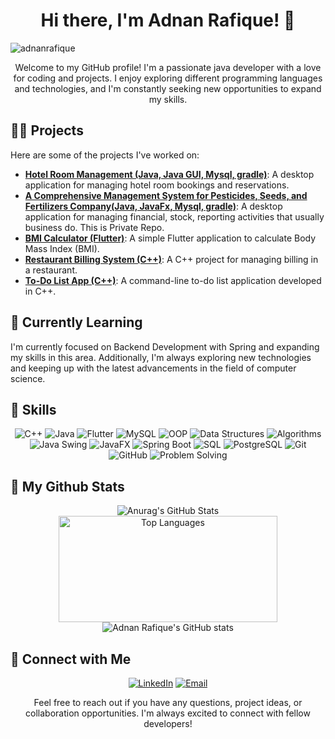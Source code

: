 <h1 align="center">Hi there, I'm Adnan Rafique! 👋</h1>

<p align="left"> 
  <img src="https://komarev.com/ghpvc/?username=AdnanArch&label=Profile%20views&color=0e75b6&style=flat" alt="adnanrafique" /> 
</p>

<p align="center">
  Welcome to my GitHub profile! I'm a passionate java developer with a love for coding and projects. I enjoy exploring different programming languages and technologies, and I'm constantly seeking new opportunities to expand my skills.
</p>

## 🧑‍💻 Projects

Here are some of the projects I've worked on:

- [**Hotel Room Management (Java, Java GUI, Mysql, gradle)**](https://github.com/AdnanArch/HotelManagmentSystem): A desktop application for managing hotel room bookings and reservations.
- [**A Comprehensive Management System for Pesticides, Seeds, and Fertilizers Company(Java, JavaFx, Mysql, gradle)**](https://github.com/AdnanArch/): A desktop application for managing financial, stock, reporting activities that usually business do. This is Private Repo.
- [**BMI Calculator (Flutter)**](https://github.com/AdnanArch/BMICalulator-App): A simple Flutter application to calculate Body Mass Index (BMI).
- [**Restaurant Billing System (C++)**](https://github.com/AdnanArch/Resturant-Billing): A C++ project for managing billing in a restaurant.
- [**To-Do List App (C++)**](https://github.com/AdnanArch/TODO-List): A command-line to-do list application developed in C++.

## 🌱 Currently Learning

I'm currently focused on Backend Development with Spring and expanding my skills in this area. Additionally, I'm always exploring new technologies and keeping up with the latest advancements in the field of computer science.

## 💼 Skills

<p align="center">
  <img src="https://img.shields.io/badge/C++-blue?style=flat-square&logo=c%2B%2B" alt="C++">
  <img src="https://img.shields.io/badge/Java-orange?style=flat-square&logo=java" alt="Java">
  <img src="https://img.shields.io/badge/Flutter-blue?style=flat-square&logo=flutter" alt="Flutter">
  <img src="https://img.shields.io/badge/MySQL-blue?style=flat-square&logo=mysql" alt="MySQL">
  <img src="https://img.shields.io/badge/OOP-blueviolet?style=flat-square" alt="OOP">
  <img src="https://img.shields.io/badge/Data%20Structures-green?style=flat-square" alt="Data Structures">
  <img src="https://img.shields.io/badge/Algorithms-red?style=flat-square" alt="Algorithms">
  <img src="https://img.shields.io/badge/Java%20Swing-blue?style=flat-square&logo=java" alt="Java Swing">
  <img src="https://img.shields.io/badge/JavaFX-green?style=flat-square&logo=java" alt="JavaFX">
  <img src="https://img.shields.io/badge/Spring%20Boot-blue?style=flat-square&logo=spring" alt="Spring Boot">
  <img src="https://img.shields.io/badge/SQL-blue?style=flat-square" alt="SQL">
  <img src="https://img.shields.io/badge/PostgreSQL-blue?style=flat-square&logo=postgresql" alt="PostgreSQL">
  <img src="https://img.shields.io/badge/Git-black?style=flat-square&logo=git" alt="Git">
  <img src="https://img.shields.io/badge/GitHub-black?style=flat-square&logo=github" alt="GitHub">
  <img src="https://img.shields.io/badge/Problem%20Solving-blueviolet?style=flat-square" alt="Problem Solving">
</p>

## 💼 My Github Stats

<div align="center">
  <img src="https://github-readme-stats.vercel.app/api?username=AdnanArch&show_icons=true&count_private=true&hide=stars&include_all_commits=true&theme=buefy" alt="Anurag's GitHub Stats">
  <img src="https://github-readme-stats.vercel.app/api/top-langs/?username=AdnanArch&layout=compact&theme=white" alt="Top Languages" width="350" height="170">
  <img src="https://github-readme-streak-stats-gamma-ten.vercel.app?user=AdnanArch&theme=light&background=ffffff" alt="Adnan Rafique's GitHub stats">
</div>


## 🔗 Connect with Me

<p align="center">
  <a href="https://www.linkedin.com/in/adnan-rafique-700218248/"><img alt="LinkedIn" src="https://img.shields.io/badge/LinkedIn-Adnan%20Rafique-blue?style=flat-square&logo=linkedin"></a>
  <a href="mailto:thedynamiccoder@gmail.com"><img alt="Email" src="https://img.shields.io/badge/Email-thedynamiccoder%40gmail.com-red?style=flat-square&logo=gmail"></a>
</p>

<p align="center">Feel free to reach out if you have any questions, project ideas, or collaboration opportunities. I'm always excited to connect with fellow developers!</p>
